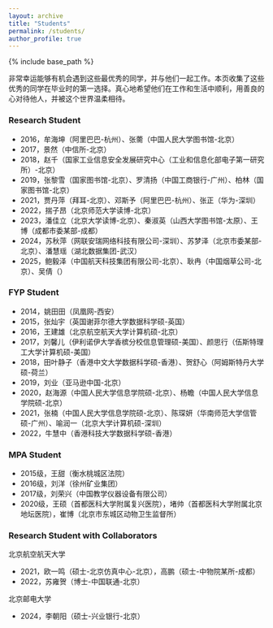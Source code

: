 ```yaml
---
layout: archive
title: "Students"
permalink: /students/
author_profile: true
---
```


{% include base_path %}

非常幸运能够有机会遇到这些最优秀的同学，并与他们一起工作。本页收集了这些优秀的同学在毕业时的第一选择。真心地希望他们在工作和生活中顺利，用善良的心对待他人，并被这个世界温柔相待。


### Research Student
* 2016，牟海坤（阿里巴巴-杭州）、张薷（中国人民大学图书馆-北京）
* 2017，景然（中信所-北京）
* 2018，赵千（国家工业信息安全发展研究中心（工业和信息化部电子第一研究所）-北京）
* 2019，张黎雪（国家图书馆-北京）、罗清扬（中国工商银行-广州）、柏林（国家图书馆-北京）
* 2021，贾丹萍（拜耳-北京）、邓斯予（阿里巴巴-杭州）、张正（华为-深圳）
* 2022，揣子昂（北京师范大学读博-北京）
* 2023，潘佳立（北京大学读博-北京）、秦淑英（山西大学图书馆-太原）、王博（成都市委某部-成都）
* 2024，苏秋萍（网联安瑞网络科技有限公司-深圳）、苏梦泽（北京市委某部-北京）、潘慧瑶（湖北数据集团-武汉）
* 2025，鲍毅泽（中国航天科技集团有限公司-北京）、耿冉（中国烟草公司-北京）、吴倩（）


### FYP Student
* 2014，姚田田（凤凰网-西安）
* 2015，张灿宇（英国谢菲尔德大学数据科学硕-英国）
* 2016，王建雄（北京航空航天大学计算机硕-北京）
* 2017，刘馨儿（伊利诺伊大学香槟分校信息管理硕-美国）、颜思行（伍斯特理工大学计算机硕-美国）
* 2018，田叶静子（香港中文大学数据科学硕-香港）、贺舒心（阿姆斯特丹大学硕-荷兰）
* 2019，刘业（亚马逊中国-北京）
* 2020，赵海源（中国人民大学信息学院硕-北京）、杨瞻（中国人民大学信息学院硕-北京）
* 2021，张楠（中国人民大学信息学院硕-北京）、陈琛妍（华南师范大学信管硕-广州）、喻润一（北京大学计算机硕-深圳）
* 2022，牛慧中（香港科技大学数据科学硕-香港）


### MPA Student
* 2015级，王甜（衡水桃城区法院）
* 2016级，刘洋（徐州矿业集团）
* 2017级，刘荣兴（中国教学仪器设备有限公司）
* 2020级，王硕（首都医科大学附属复兴医院），堵帅（首都医科大学附属北京地坛医院），崔博（北京市东城区动物卫生监督所）

### Research Student with Collaborators
北京航空航天大学

* 2021，欧一鸣（硕士-北京仿真中心-北京），高鹏（硕士-中物院某所-成都）
* 2022，苏雍贺（博士-中国联通-北京）


北京邮电大学

* 2024，李朝阳（硕士-兴业银行-北京）

